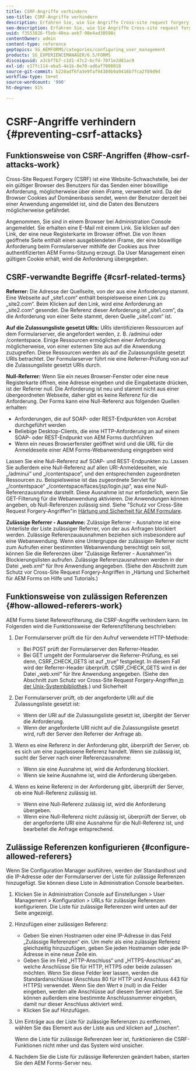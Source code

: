 ```yaml
---
title: CSRF-Angriffe verhindern
seo-title: CSRF-Angriffe verhindern
description: Erfahren Sie, wie Sie Angriffe Cross-site request forgery (CSRF) verhindern und Benutzerdaten vor Beschädigung schützen.
seo-description: Erfahren Sie, wie Sie Angriffe Cross-site request forgery (CSRF) verhindern und Benutzerdaten vor Beschädigung schützen.
uuid: f3553826-f5eb-40ea-aeb7-90e4ad30598c
contentOwner: admin
content-type: reference
geptopics: SG_AEMFORMS/categories/configuring_user_management
products: SG_EXPERIENCEMANAGER/6.5/FORMS
discoiquuid: a3cbffb7-c1d1-47c2-bcfd-70f1e2d81ac9
exl-id: e17fc114-eba5-4e1b-8e70-ad6af7008018
source-git-commit: b220adf6fa3e9faf94389b9a9416b7fca2f89d9d
workflow-type: tm+mt
source-wordcount: '990'
ht-degree: 81%

---
```


# CSRF-Angriffe verhindern {#preventing-csrf-attacks}

## Funktionsweise von CSRF-Angriffen {#how-csrf-attacks-work}

Cross-Site Request Forgery (CSRF) ist eine Website-Schwachstelle, bei der ein gültiger Browser des Benutzers für das Senden einer böswillige Anforderung, möglicherweise über einen iFrame, verwendet wird. Da der Browser Cookies auf Domänenbasis sendet, wenn der Benutzer derzeit bei einer Anwendung angemeldet ist, sind die Daten des Benutzers möglicherweise gefährdet.

Angenommen, Sie sind in einem Browser bei Administration Console angemeldet. Sie erhalten eine E-Mail mit einem Link. Sie klicken auf den Link, der eine neue Registerkarte im Browser öffnet. Die von Ihnen geöffnete Seite enthält einen ausgeblendeten iFrame, der eine böswillige Anforderung beim Formularserver mithilfe der Cookies aus Ihrer authentifizierten AEM Forms-Sitzung erzeugt. Da User Management einen gültigen Cookie erhält, wird die Anforderung übergegeben.

## CSRF-verwandte Begriffe {#csrf-related-terms}

**Referrer:** Die Adresse der Quellseite, von der aus eine Anforderung stammt. Eine Webseite auf „site1.com“ enthält beispielsweise einen Link zu „site2.com“. Beim Klicken auf den Link, wird eine Anforderung an „site2.com“ gesendet. Die Referenz dieser Anforderung ist „site1.com“, da die Anforderung von einer Seite stammt, deren Quelle „site1.com“ ist.

**Auf die Zulassungsliste gesetzt URIs:** URIs identifizieren Ressourcen auf dem Formularserver, die angefordert werden, z. B. /adminui oder /contentspace. Einige Ressourcen ermöglichen einer Anforderung möglicherweise, von einer externen Site aus auf die Anwendung zuzugreifen. Diese Ressourcen werden als auf die Zulassungsliste gesetzt URIs betrachtet. Der Formularserver führt nie eine Referrer-Prüfung von auf die Zulassungsliste gesetzt URIs durch.

**Null-Referrer:** Wenn Sie ein neues Browser-Fenster oder eine neue Registerkarte öffnen, eine Adresse eingeben und die Eingabetaste drücken, ist der Referrer null. Die Anforderung ist neu und stammt nicht aus einer übergeordneten Webseite, daher gibt es keine Referenz für die Anforderung. Der Forms kann eine Null-Referenz aus folgenden Quellen erhalten:

* Anforderungen, die auf SOAP- oder REST-Endpunkten von Acrobat durchgeführt werden
* Beliebige Desktop-Clients, die eine HTTP-Anforderung an auf einem SOAP- oder REST-Endpunkt von AEM Forms durchführen
* Wenn ein neues Browserfenster geöffnet wird und die URL für die Anmeldeseite einer AEM Forms-Webanwendung eingegeben wird

Lassen Sie eine Null-Referenz auf SOAP- und REST-Endpunkten zu. Lassen Sie außerdem eine Null-Referenz auf allen URI-Anmeldeseiten, wie „/adminui“ und „/contentspace“, und den entsprechenden zugeordneten Ressourcen zu. Beispielsweise ist das zugeordnete Servlet für „/contentspace“ „/contentspace/faces/jsp/login.jsp“, was eine Null-Referenzausnahme darstellt. Diese Ausnahme ist nur erforderlich, wenn Sie GET-Filterung für die Webanwendung aktivieren. Die Anwendungen können angeben, ob Null-Referenzen zulässig sind. Siehe &quot;Schutz vor Cross-Site Request Forgery-Angriffen&quot;in [Härtung und Sicherheit für AEM Formulare](https://help.adobe.com/en_US/livecycle/11.0/HardeningSecurity/index.html).

**Zulässige Referrer - Ausnahme:** Zulässige Referrer - Ausnahme ist eine Unterliste der Liste zulässiger Referrer, von der aus Anfragen blockiert werden. Zulässige Referenzauausnahmen beziehen sich insbesondere auf eine Webanwendung. Wenn eine Untergruppe der zulässigen Referrer nicht zum Aufrufen einer bestimmten Webanwendung berechtigt sein soll, können Sie die Referenzen über &quot;Zulässige Referrer - Ausnahmen&quot;in Blockierungslisten aufrufen. Zulässige Referenzausnahmen werden in der Datei „web.xml“ für Ihre Anwendung angegeben. (Siehe den Abschnitt zum Schutz vor Cross-Site Request Forgery-Angriffen in „Härtung und Sicherheit für AEM Forms on Hilfe und Tutorials.)

## Funktionsweise von zulässigen Referenzen {#how-allowed-referers-work}

AEM Forms bietet Referenzfilterung, die CSRF-Angriffe verhindern kann. Im Folgenden wird die Funktionsweise der Referenzfilterung beschrieben:

1. Der Formularserver prüft die für den Aufruf verwendete HTTP-Methode:

   * Bei POST prüft der Formularserver den Referrer-Header.
   * Bei GET umgeht der Formularserver die Referrer-Prüfung, es sei denn, CSRF_CHECK_GETS ist auf „true“ festgelegt. In diesem Fall wird der Referrer-Header überprüft. CSRF_CHECK_GETS wird in der Datei „web.xml“ für Ihre Anwendung angegeben. (Siehe den Abschnitt zum Schutz vor Cross-Site Request Forgery-Angriffen[ in der Unix-Systembibliothek](https://help.adobe.com/en_US/livecycle/11.0/HardeningSecurity/index.html).) und Sicherheit

1. Der Formularserver prüft, ob der angeforderte URI auf die Zulassungsliste gesetzt ist:

   * Wenn der URI auf die Zulassungsliste gesetzt ist, übergibt der Server die Anforderung.
   * Wenn der angeforderte URI nicht auf die Zulassungsliste gesetzt wird, ruft der Server den Referrer der Anfrage ab.

1. Wenn es eine Referenz in der Anforderung gibt, überprüft der Server, ob es sich um eine zugelassene Referenz handelt. Wenn sie zulässig ist, sucht der Server nach einer Referenzausnahme:

   * Wenn sie eine Ausnahme ist, wird die Anforderung blockiert.
   * Wenn sie keine Ausnahme ist, wird die Anforderung übergeben.

1. Wenn es keine Referenz in der Anforderung gibt, überprüft der Server, ob eine Null-Referenz zulässig ist.

   * Wenn eine Null-Referenz zulässig ist, wird die Anforderung übergeben.
   * Wenn eine Null-Referenz nicht zulässig ist, überprüft der Server, ob der angeforderte URI eine Ausnahme für die Null-Referenz ist, und bearbeitet die Anfrage entsprechend.

## Zulässige Referenzen konfigurieren  {#configure-allowed-referers}

Wenn Sie Configuration Manager ausführen, werden der Standardhost und die IP-Adresse oder der Formularserver der Liste für zulässige Referenzen hinzugefügt. Sie können diese Liste in Administration Console bearbeiten.

1. Klicken Sie in Administration Console auf Einstellungen > User Management > Konfiguration > URLs für zulässige Referenzen konfigurieren. Die Liste für zulässige Referenzen wird unten auf der Seite angezeigt.
1. Hinzufügen einer zulässigen Referenz:

   * Geben Sie einen Hostnamen oder eine IP-Adresse in das Feld „Zulässige Referenzen“ ein. Um mehr als eine zulässige Referenz gleichzeitig hinzuzufügen, geben Sie jeden Hostnamen oder jede IP-Adresse in eine neue Zeile ein.
   * Geben Sie im Feld „HTTP-Anschluss“ und „HTTPS-Anschluss“ an, welche Anschlüsse Sie für HTTP, HTTPS oder beide zulassen möchten. Wenn Sie diese Felder leer lassen, werden die Standardanschlüsse (Anschluss 80 für HTTP und Anschluss 443 für HTTPS) verwendet. Wenn Sie den Wert `0` (null) in die Felder eingeben, werden alle Anschlüsse auf diesem Server aktiviert. Sie können außerdem eine bestimmte Anschlussnummer eingeben, damit nur dieser Anschluss aktiviert wird.
   * Klicken Sie auf Hinzufügen.

1. Um Einträge aus der Liste für zulässige Referenzen zu entfernen, wählen Sie das Element aus der Liste aus und klicken auf „Löschen“.

   Wenn die Liste für zulässige Referenzen leer ist, funktionieren die CSRF-Funktionen nicht mher und das System wird unsicher.

1. Nachdem Sie die Liste für zulässige Referenzen geändert haben, starten Sie den AEM Forms-Server neu.
